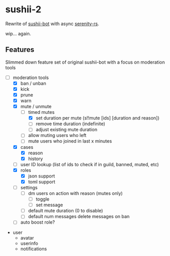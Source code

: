 # sushii-2

Rewrite of [sushii-bot](https://github.com/drklee3/sushii-bot) with async
[serenity-rs](https://github.com/serenity-rs/serenity/).

wip... again.

## Features

Slimmed down feature set of original sushii-bot with a focus on moderation tools

-   [ ] moderation tools
    -   [x] ban / unban
    -   [x] kick
    -   [x] prune
    -   [x] warn
    -   [x] mute / unmute
        -   [ ] timed mutes
            -   [x] set duration per mute (s!!mute [ids] [duration and reason])
            -   [ ] remove time duration (indefinite)
            -   [ ] adjust existing mute duration
        -   [ ] allow muting users who left
        -   [ ] mute users who joined in last x minutes
    -   [x] cases
        -   [x] reason
        -   [x] history
    -   [ ] user ID lookup (list of ids to check if in guild, banned, muted, etc)
    -   [x] roles
        -   [x] json support
        -   [x] toml support
    -   [ ] settings
        -   [ ] dm users on action with reason (mutes only)
            -   [ ] toggle
            -   [ ] set message
        -   [ ] default mute duration (0 to disable)
        -   [ ] default num messages delete messages on ban
    -   [ ] auto boost role?
-   user
    -   avatar
    -   userinfo
    -   notifications
